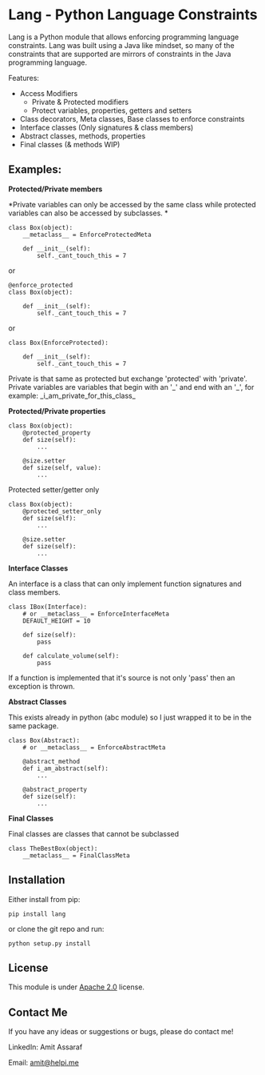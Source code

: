 Lang - Python Language Constraints
=============================

Lang is a Python module that allows enforcing programming language constraints. Lang was built using a Java like mindset, so many of the constraints that are supported are mirrors of constraints in the Java programming language.

Features:

 - Access Modifiers
	 - Private & Protected modifiers
	 - Protect variables, properties, getters and setters
 - Class decorators, Meta classes, Base classes to enforce constraints
 -  Interface classes (Only signatures & class members)
 - Abstract classes, methods, properties
 - Final classes (& methods WIP)

Examples:
--------------
**Protected/Private members**

*Private variables can only be accessed by the same class while protected variables can also be accessed by subclasses. *

    class Box(object):
	    __metaclass__ = EnforceProtectedMeta
	    
	    def __init__(self):
	        self._cant_touch_this = 7
or
    
    @enforce_protected
    class Box(object):
	    
	    def __init__(self):
	        self._cant_touch_this = 7
or
    
    class Box(EnforceProtected):
	    
	    def __init__(self):
	        self._cant_touch_this = 7
Private is that same as protected but exchange 'protected' with 'private'.  Private variables are variables that begin with an '\_' and end with an '\_',  for example:  \_i_am_private_for_this_class\_

**Protected/Private properties**

    class Box(object):
	    @protected_property
	    def size(self):
		    ...
		
		@size.setter
		def size(self, value):
			...
Protected setter/getter only

    class Box(object):
	    @protected_setter_only
	    def size(self):
		    ...

		@size.setter
		def size(self):
			...
**Interface Classes**

An interface is a class that can only implement function signatures and class members.

    class IBox(Interface):
	    # or __metaclass__ = EnforceInterfaceMeta
	    DEFAULT_HEIGHT = 10
	    
	    def size(self):
		    pass
		    
		def calculate_volume(self):
			pass
			
If a function is implemented that it's source is not only 'pass' then an exception is thrown.

**Abstract Classes**

This exists already in python  (abc module) so I just wrapped it to be in the same package.

    class Box(Abstract): 
	    # or __metaclass__ = EnforceAbstractMeta
	    
	    @abstract_method
	    def i_am_abstract(self):
		    ...
		
		@abstract_property
		def size(self):
			...

**Final Classes**

Final classes are classes that cannot be subclassed

    class TheBestBox(object):
	    __metaclass__ = FinalClassMeta

Installation
----------------

Either install from pip:

    pip install lang

or clone the git repo and run:

    python setup.py install

License
----------
This module is under [Apache 2.0](http://www.apache.org/licenses/LICENSE-2.0) license. 


Contact Me
----------------

If you have any ideas or suggestions or bugs, please do contact me!

LinkedIn: Amit Assaraf

Email: amit@helpi.me
